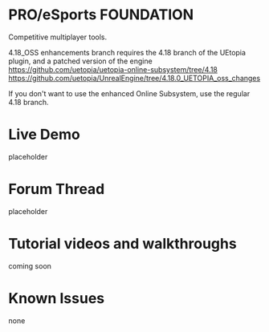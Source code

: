 # PRO/eSports FOUNDATION
Competitive multiplayer tools.

4.18_OSS enhancements branch requires the 4.18 branch of the UEtopia plugin, and a patched version of the engine
https://github.com/uetopia/uetopia-online-subsystem/tree/4.18
https://github.com/uetopia/UnrealEngine/tree/4.18.0_UETOPIA_oss_changes

If you don't want to use the enhanced Online Subsystem, use the regular 4.18 branch.

# Live Demo
placeholder

# Forum Thread
placeholder

# Tutorial videos and walkthroughs
coming soon

# Known Issues
none
